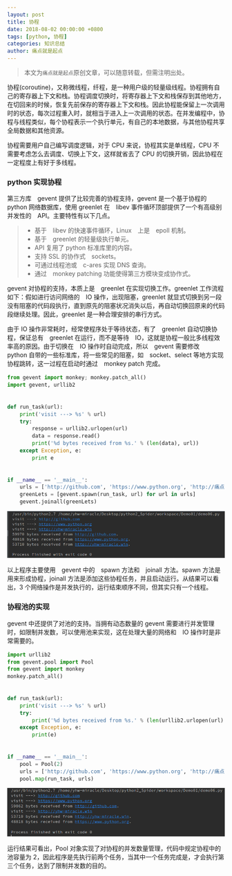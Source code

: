 ```yaml
---
layout: post
title: 协程
date: 2018-08-02 00:00:00 +0800
tags: [python, 协程]
categories: 知识总结
author: 痛点就是起点
---
```


> 本文为`痛点就是起点`原创文章，可以随意转载，但需注明出处。

协程(coroutine)，又称微线程，纤程，是一种用户级的轻量级线程。协程拥有自己的寄存器上下文和栈。协程调度切换时，将寄存器上下文和栈保存到其他地方，在切回来的时候，恢复先前保存的寄存器上下文和栈。因此协程能保留上一次调用时的状态，每次过程重入时，就相当于进入上一次调用的状态。在并发编程中，协程与线程类似，每个协程表示一个执行单元，有自己的本地数据，与其他协程共享全局数据和其他资源。

协程需要用户自己编写调度逻辑，对于 CPU 来说，协程其实是单线程，CPU 不需要考虑怎么去调度、切换上下文，这样就省去了 CPU 的切换开销，因此协程在一定程度上有好于多线程。

### python 实现协程
第三方库　gevent 提供了比较完善的协程支持，gevent 是一个基于协程的 python 网络数据库，使用 greenlet 在　libev 事件循环顶部提供了一个有高级别并发性的　API。主要特性有以下几点。

> * 基于　libev 的快速事件循环，Linux　上是　epoll 机制。
> * 基于　greenlet 的轻量级执行单元。
> * API 复用了 python 标准库里的内容。
> * 支持 SSL 的协作式　sockets。
> * 可通过线程池或　c-ares 实现 DNS 查询。
> * 通过　monkey patching 功能使得第三方模块变成协作式。

gevent 对协程的支持，本质上是　greenlet 在实现切换工作。greenlet 工作流程如下：假如进行访问网络的　IO 操作，出现阻塞，greenlet 就显式切换到另一段没有阻塞的代码段执行，直到原先的阻塞状况消失以后，再自动切换回原来的代码段继续处理。因此，greenlet 是一种合理安排的串行方式。

由于 IO 操作非常耗时，经常使程序处于等待状态，有了　greenlet 自动切换协程，保证总有　greenlet 在运行，而不是等待　IO，这就是协程一般比多线程效率高的原因。由于切换在　IO 操作时自动完成，所以　gevent 需要修改　python 自带的一些标准库，将一些常见的阻塞，如　socket、select 等地方实现协程跳转，这一过程在启动时通过　monkey patch 完成。

```python
from gevent import monkey; monkey.patch_all()
import gevent, urllib2


def run_task(url):
    print('visit ---> %s' % url)
    try:
        response = urllib2.urlopen(url)
        data = response.read()
        print('%d bytes received from %s.' % (len(data), url))
    except Exception, e:
        print e


if __name__ == '__main__':
    urls = ['http://github.com', 'https://www.python.org', 'http://痛点就是起点.win']
    greenLets = [gevent.spawn(run_task, url) for url in urls]
    gevent.joinall(greenLets)
```

![](/images/2018/August/Screenshot%20from%202018-08-02%2013-12-37.png)

以上程序主要使用　gevent 中的　spawn 方法和　joinall 方法。spawn 方法是用来形成协程，joinall 方法是添加这些协程任务，并且启动运行。从结果可以看出，3 个网络操作是并发执行的，运行结束顺序不同，但其实只有一个线程。

### 协程池的实现
gevent 中还提供了对池的支持。当拥有动态数量的 gevent 需要进行并发管理时，如限制并发数，可以使用池来实现，这在处理大量的网络和　IO 操作时是非常需要的。

```python
import urllib2
from gevent.pool import Pool
from gevent import monkey
monkey.patch_all()


def run_task(url):
    print('visit ---> %s' % url)
    try:
        print('%d bytes received from %s.' % (len(urllib2.urlopen(url).read()), url))
    except Exception, e:
        print(e)


if __name__ == '__main__':
    pool = Pool(2)
    urls = ['http://github.com', 'https://www.python.org', 'http://痛点就是起点.win']
    pool.map(run_task, urls)
```

![](/images/2018/August/Screenshot%20from%202018-08-02%2013-27-30.png)

运行结果可看出，Pool 对象实现了对协程的并发数量管理，代码中规定协程中的池容量为 2，因此程序是先执行前两个任务，当其中一个任务完成是，才会执行第三个任务，达到了限制并发数的目的。
